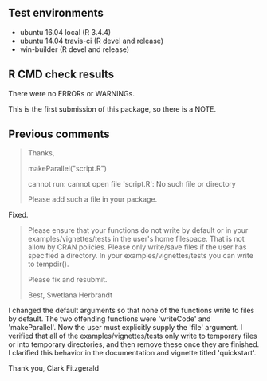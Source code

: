 ## Test environments
* ubuntu 16.04 local (R 3.4.4)
* ubuntu 14.04 travis-ci (R devel and release)
* win-builder (R devel and release)

## R CMD check results
There were no ERRORs or WARNINGs.

This is the first submission of this package, so there is a NOTE.

## Previous comments

> Thanks,
> 
> makeParallel("script.R")
> 
> cannot run:
> cannot open file 'script.R': No such file or directory
> 
> Please add such a file in your package.

Fixed.

> Please ensure that your functions do not write by default or in your
> examples/vignettes/tests in the user's home filespace. That is not allow by
> CRAN policies. Please only write/save files if the user has specified a
> directory. In your examples/vignettes/tests you can write to tempdir().
> 
> Please fix and resubmit.
> 
> Best,
> Swetlana Herbrandt

I changed the default arguments so that none of the functions write to
files by default. The two offending functions were 'writeCode' and
'makeParallel'. Now the user must explicitly supply the 'file' argument. I
verified that all of the examples/vignettes/tests only write to temporary
files or into temporary directories, and then remove these once they are
finished. I clarified this behavior in the documentation and vignette
titled 'quickstart'.

Thank you,
Clark Fitzgerald
